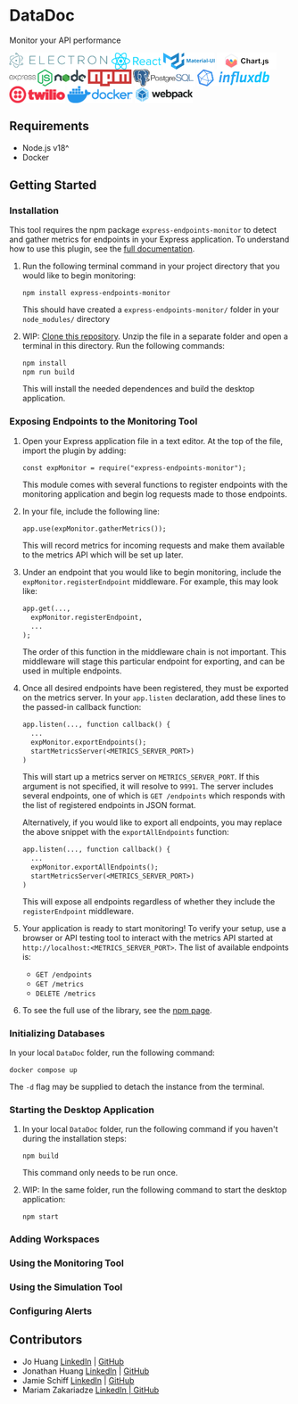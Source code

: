 # DataDoc

Monitor your API performance

<img src="./assets/electron-logo-color.png" alt="Electron" title="Electron" align="center" height="30" />

<img src="./assets/react-logo-color.png" alt="React" title="React" align="center" height="30" />

<img src="./assets/material-ui-logo-color.png" alt="MaterialUI" title="MaterialUI" align="center" height="30" />

<img src="./assets/chartjs-logo-color.png" alt="MaterialUI" title="MaterialUI" align="center" height="30" />

<img src="./assets/express-logo-color.png" alt="Express" title="Express" align="center" height="30" />

<img src="./assets/node-logo-color.png" alt="Node.js" title="Node.js" align="center" height="30" />

<img src="./assets/npm-logo-color.png" alt="npm" title="npm" align="center" height="30" />

<img src="./assets/postgres-logo-color.png" alt="Postgres" title="Postgres" align="center" height="30" />

<img src="./assets/influxdb-logo-color.png" alt="InfluxDB" title="InfluxDB" align="center" height="30" />

<img src="./assets/twilio-logo-color.png" alt="Twilio" title="Twilio" align="center" height="30" />

<img src="./assets/docker-logo-color.png" alt="Docker" title="Docker" align="center" height="30" />

<img src="./assets/webpack-logo-color.png" alt="Webpack" title="Webpack" align="center" height="30" />

## Requirements

- Node.js v18^
- Docker

## Getting Started

### Installation

This tool requires the npm package `express-endpoints-monitor` to detect and gather metrics for endpoints in your Express application. To understand how to use this plugin, see the <a href="https://www.npmjs.com/package/express-endpoints-monitor">full documentation</a>.

1. Run the following terminal command in your project directory that you would like to begin monitoring:

    ```
    npm install express-endpoints-monitor
    ```

    This should have created a `express-endpoints-monitor/` folder in your `node_modules/` directory

2. WIP: <a href="https://github.com/oslabs-beta/DataDoc/archive/refs/heads/dev.zip">Clone this repository</a>. Unzip the file in a separate folder and open a terminal in this directory. Run the following commands:

    ```
    npm install
    npm run build
    ```

    This will install the needed dependences and build the desktop application.

### Exposing Endpoints to the Monitoring Tool

1. Open your Express application file in a text editor. At the top of the file, import the plugin by adding:

    ```
    const expMonitor = require("express-endpoints-monitor");
    ```

    This module comes with several functions to register endpoints with the monitoring application and begin log requests made to those endpoints.

2. In your file, include the following line:

    ```
    app.use(expMonitor.gatherMetrics());
    ```

    This will record metrics for incoming requests and make them available to the metrics API which will be set up later.

3. Under an endpoint that you would like to begin monitoring, include the `expMonitor.registerEndpoint` middleware. For example, this may look like:

    ```
    app.get(...,
      expMonitor.registerEndpoint,
      ...
    );
    ```

    The order of this function in the middleware chain is not important. This middleware will stage this particular endpoint for exporting, and can be used in multiple endpoints.

4. Once all desired endpoints have been registered, they must be exported on the metrics server. In your `app.listen` declaration, add these lines to the passed-in callback function:

    ```
    app.listen(..., function callback() {
      ...
      expMonitor.exportEndpoints();
      startMetricsServer(<METRICS_SERVER_PORT>)
    )
    ```

    This will start up a metrics server on `METRICS_SERVER_PORT`. If this argument is not specified, it will resolve to `9991`. The server includes several endpoints, one of which is `GET /endpoints` which responds with the list of registered endpoints in JSON format.

    Alternatively, if you would like to export all endpoints, you may replace the above snippet with the `exportAllEndpoints` function: 
    
      ```
      app.listen(..., function callback() {
        ...
        expMonitor.exportAllEndpoints();
        startMetricsServer(<METRICS_SERVER_PORT>)
      )
      ```

    This will expose all endpoints regardless of whether they include the `registerEndpoint` middleware.

5. Your application is ready to start monitoring! To verify your setup, use a browser or API testing tool to interact with the metrics API started at `http://localhost:<METRICS_SERVER_PORT>`. The list of available endpoints is:

    - `GET /endpoints`
    - `GET /metrics`
    - `DELETE /metrics`

6. To see the full use of the library, see the <a href="https://www.npmjs.com/package/express-endpoints-monitor">npm page</a>.

### Initializing Databases

  In your local `DataDoc` folder, run the following command:

  ```
  docker compose up
  ```

  The `-d` flag may be supplied to detach the instance from the terminal.

### Starting the Desktop Application

1. In your local `DataDoc` folder, run the following command if you haven't during the installation steps:

    ```
    npm build
    ```

    This command only needs to be run once.

2. WIP: In the same folder, run the following command to start the desktop application:

    ```
    npm start
    ```


### Adding Workspaces


 
### Using the Monitoring Tool

### Using the Simulation Tool

### Configuring Alerts

## Contributors

- Jo Huang <a href="https://www.linkedin.com/in/johuangx/">LinkedIn</a> | <a href="https://github.com/JH51">GitHub</a>
- Jonathan Huang <a href="https://www.linkedin.com/in/jh5/">LinkedIn</a> | <a href="https://github.com/jochuang">GitHub</a>
- Jamie Schiff <a href="https://www.linkedin.com/in/jamie-schiff/">LinkedIn</a> | <a href="https://github.com/jamieschiff">GitHub</a>
- Mariam Zakariadze <a href="https://www.linkedin.com/in/mariam-zakariadze-701573120/">LinkedIn | <a href="https://github.com/mariamzakariadze">GitHub</a>